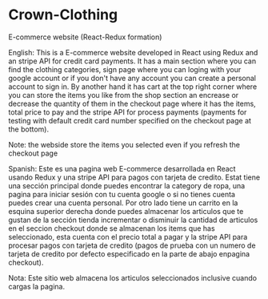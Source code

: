 # Crown-Clothing
E-commerce website (React-Redux formation)

English: This is a E-commerce website developed in React using Redux and an stripe API for credit card payments. It has a main section where you can find the clothing categories, sign page where you can loging with your google account or if you don't have any account you can create a personal account to sign in. By another hand it has cart at the top right corner where you can store the items you like from the shop section an encrease or decrease the quantity of them in the checkout page where it has the items, total price to pay and the stripe API for process payments (payments for testing with default credit card number specified on the checkout page at the bottom).

Note: the webside store the items you selected even if you refresh the checkout page

Spanish: Este es una pagina web E-commerce desarrollada en React usando Redux y una stripe API para pagos con tarjeta de credito. Estat tiene una sección principal donde puedes encontrar la category de ropa, una pagina para iniciar sesión con tu cuenta google o si no tienes cuenta puedes crear una cuenta personal. Por otro lado tiene un carrito en la esquina superior derecha donde puedes almacenar los articulos que te gustan de la sección tienda incrementar o disminuir la cantidad de articulos en el seccion checkout donde se almacenan los items que has seleccionado, esta cuenta con el precio total a pagar y la stripe API para procesar pagos con tarjeta de credito (pagos de prueba con un numero de tarjeta de credito por defecto especificado en la parte de abajo enpagina checkout).

Nota: Este sitio web almacena los articulos seleccionados inclusive cuando cargas la pagina.
